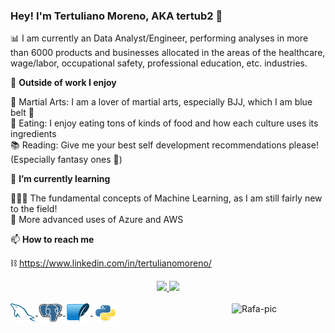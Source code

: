 ### Hey! I'm Tertuliano Moreno, AKA tertub2 👋

📊 I am currently an Data Analyst/Engineer, performing analyses in more than 6000 products and businesses allocated in the areas of the healthcare, wage/labor, occupational safety, professional education, etc. industries.



👀 **Outside of work I enjoy**

🥋 Martial Arts: I am a lover of martial arts, especially BJJ, which I am blue belt 🔵                            
🍞 Eating: I enjoy eating tons of kinds of food and how each culture uses its ingredients                                        
📚 Reading: Give me your best self development recommendations please! (Especially fantasy ones 🐉)


 

🌱 **I’m currently learning**

🙇🏻‍♀️ The fundamental concepts of Machine Learning, as I am still fairly new to the field!                                       
🔧 More advanced uses of Azure and AWS


 

📫 **How to reach me**


⛓ https://www.linkedin.com/in/tertulianomoreno/

<div align="center">
  <a href="https://github.com/tertub2">
  <img height="180em" src="https://github-readme-stats.vercel.app/api?username=tertub2&show_icons=true&theme=dark&include_all_commits=true&count_private=true"/>
  <img height="180em" src="https://github-readme-stats.vercel.app/api/top-langs/?username=tertub2&layout=compact&langs_count=7&theme=dark"/>
</div>

<div style="display: inline_block"><br>
  <img align="center" alt="Tertu-MYSQL" height="30" width="40" src="https://raw.githubusercontent.com/devicons/devicon/master/icons/mysql/mysql-original.svg">
  <img align="center" alt="Tertu-PostgreSQL" height="30" width="40" src="https://raw.githubusercontent.com/devicons/devicon/master/icons/postgresql/postgresql-original.svg">
  <img align="center" alt="Rafa-Csharp" height="30" width="40" src="https://raw.githubusercontent.com/devicons/devicon/master/icons/sqlite/sqlite-original.svg">
  <img align="center" alt="Tertu-Python" height="30" width="40" src="https://raw.githubusercontent.com/devicons/devicon/master/icons/python/python-original.svg">
  <img align="right" alt="Rafa-pic" height="100" width="150" src="https://media.giphy.com/media/G1ifnX4d5tYFACktp9/giphy.gif" 

</div>
